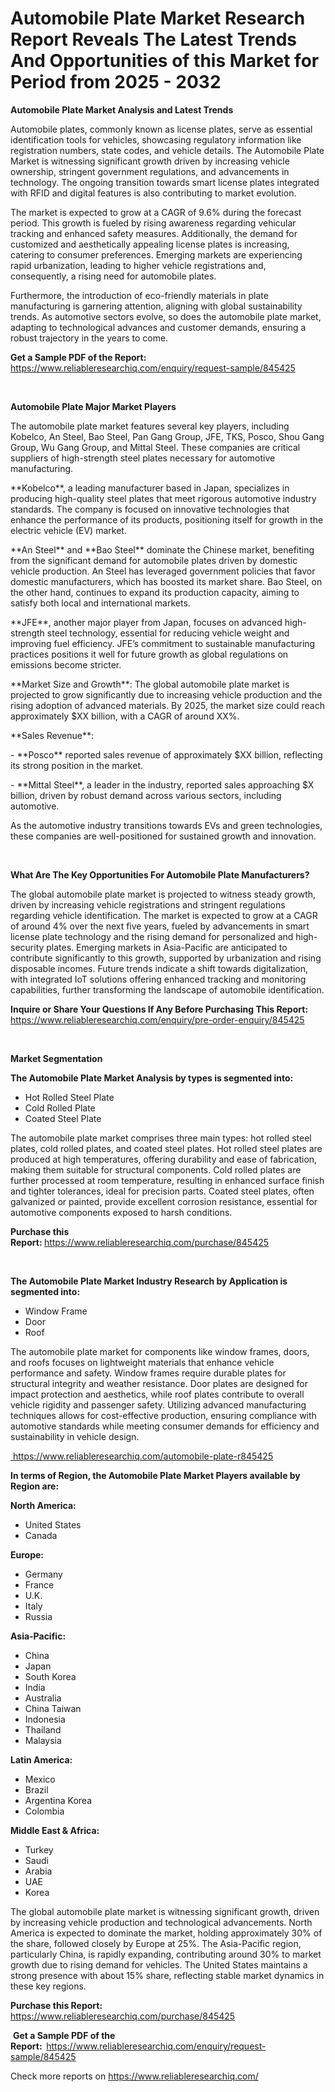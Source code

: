 <p><h1>Automobile Plate Market Research Report Reveals The Latest Trends And Opportunities of this Market for Period from 2025 - 2032</h1></p><p><strong>Automobile Plate Market Analysis and Latest Trends</strong></p>
<p><p>Automobile plates, commonly known as license plates, serve as essential identification tools for vehicles, showcasing regulatory information like registration numbers, state codes, and vehicle details. The Automobile Plate Market is witnessing significant growth driven by increasing vehicle ownership, stringent government regulations, and advancements in technology. The ongoing transition towards smart license plates integrated with RFID and digital features is also contributing to market evolution.</p><p>The market is expected to grow at a CAGR of 9.6% during the forecast period. This growth is fueled by rising awareness regarding vehicular tracking and enhanced safety measures. Additionally, the demand for customized and aesthetically appealing license plates is increasing, catering to consumer preferences. Emerging markets are experiencing rapid urbanization, leading to higher vehicle registrations and, consequently, a rising need for automobile plates. </p><p>Furthermore, the introduction of eco-friendly materials in plate manufacturing is garnering attention, aligning with global sustainability trends. As automotive sectors evolve, so does the automobile plate market, adapting to technological advances and customer demands, ensuring a robust trajectory in the years to come.</p></p>
<p><strong>Get a Sample PDF of the Report:&nbsp;</strong> <a href="https://www.reliableresearchiq.com/enquiry/request-sample/845425?utm_campaign=3058&utm_medium=2&utm_source=Github&utm_content=ia&utm_term=31032025&utm_id=automobile-plate">https://www.reliableresearchiq.com/enquiry/request-sample/845425</a></p>
<p>&nbsp;</p>
<p><strong>Automobile Plate Major Market Players</strong></p>
<p><p>The automobile plate market features several key players, including Kobelco, An Steel, Bao Steel, Pan Gang Group, JFE, TKS, Posco, Shou Gang Group, Wu Gang Group, and Mittal Steel. These companies are critical suppliers of high-strength steel plates necessary for automotive manufacturing.</p><p>**Kobelco**, a leading manufacturer based in Japan, specializes in producing high-quality steel plates that meet rigorous automotive industry standards. The company is focused on innovative technologies that enhance the performance of its products, positioning itself for growth in the electric vehicle (EV) market.</p><p>**An Steel** and **Bao Steel** dominate the Chinese market, benefiting from the significant demand for automobile plates driven by domestic vehicle production. An Steel has leveraged government policies that favor domestic manufacturers, which has boosted its market share. Bao Steel, on the other hand, continues to expand its production capacity, aiming to satisfy both local and international markets.</p><p>**JFE**, another major player from Japan, focuses on advanced high-strength steel technology, essential for reducing vehicle weight and improving fuel efficiency. JFE’s commitment to sustainable manufacturing practices positions it well for future growth as global regulations on emissions become stricter.</p><p>**Market Size and Growth**: The global automobile plate market is projected to grow significantly due to increasing vehicle production and the rising adoption of advanced materials. By 2025, the market size could reach approximately $XX billion, with a CAGR of around XX%.</p><p>**Sales Revenue**: </p><p>- **Posco** reported sales revenue of approximately $XX billion, reflecting its strong position in the market.</p><p>- **Mittal Steel**, a leader in the industry, reported sales approaching $X billion, driven by robust demand across various sectors, including automotive.</p><p>As the automotive industry transitions towards EVs and green technologies, these companies are well-positioned for sustained growth and innovation.</p></p>
<p>&nbsp;</p>
<p><strong>What Are The Key Opportunities For Automobile Plate Manufacturers?</strong></p>
<p><p>The global automobile plate market is projected to witness steady growth, driven by increasing vehicle registrations and stringent regulations regarding vehicle identification. The market is expected to grow at a CAGR of around 4% over the next five years, fueled by advancements in smart license plate technology and the rising demand for personalized and high-security plates. Emerging markets in Asia-Pacific are anticipated to contribute significantly to this growth, supported by urbanization and rising disposable incomes. Future trends indicate a shift towards digitalization, with integrated IoT solutions offering enhanced tracking and monitoring capabilities, further transforming the landscape of automobile identification.</p></p>
<p><strong>Inquire or Share Your Questions If Any Before Purchasing This Report:</strong> <a href="https://www.reliableresearchiq.com/enquiry/pre-order-enquiry/845425?utm_campaign=3058&utm_medium=2&utm_source=Github&utm_content=ia&utm_term=31032025&utm_id=automobile-plate">https://www.reliableresearchiq.com/enquiry/pre-order-enquiry/845425</a></p>
<p>&nbsp;</p>
<p><strong>Market Segmentation</strong></p>
<p><strong>The Automobile Plate Market Analysis by types is segmented into:</strong></p>
<p><ul><li>Hot Rolled Steel Plate</li><li>Cold Rolled Plate</li><li>Coated Steel Plate</li></ul></p>
<p><p>The automobile plate market comprises three main types: hot rolled steel plates, cold rolled plates, and coated steel plates. Hot rolled steel plates are produced at high temperatures, offering durability and ease of fabrication, making them suitable for structural components. Cold rolled plates are further processed at room temperature, resulting in enhanced surface finish and tighter tolerances, ideal for precision parts. Coated steel plates, often galvanized or painted, provide excellent corrosion resistance, essential for automotive components exposed to harsh conditions.</p></p>
<p><strong>Purchase this Report:&nbsp;</strong><a href="https://www.reliableresearchiq.com/purchase/845425?utm_campaign=3058&utm_medium=2&utm_source=Github&utm_content=ia&utm_term=31032025&utm_id=automobile-plate">https://www.reliableresearchiq.com/purchase/845425</a></p>
<p>&nbsp;</p>
<p><strong>The Automobile Plate Market Industry Research by Application is segmented into:</strong></p>
<p><ul><li>Window Frame</li><li>Door</li><li>Roof</li></ul></p>
<p><p>The automobile plate market for components like window frames, doors, and roofs focuses on lightweight materials that enhance vehicle performance and safety. Window frames require durable plates for structural integrity and weather resistance. Door plates are designed for impact protection and aesthetics, while roof plates contribute to overall vehicle rigidity and passenger safety. Utilizing advanced manufacturing techniques allows for cost-effective production, ensuring compliance with automotive standards while meeting consumer demands for efficiency and sustainability in vehicle design.</p></p>
<p><a href="https://www.reliableresearchiq.com/automobile-plate-r845425?utm_campaign=3058&utm_medium=2&utm_source=Github&utm_content=ia&utm_term=31032025&utm_id=automobile-plate">&nbsp;https://www.reliableresearchiq.com/automobile-plate-r845425</a></p>
<p><strong>In terms of Region, the Automobile Plate Market Players available by Region are:</strong></p>
<p>
    <p> <strong> North America: </strong>
        <ul>
            <li>United States</li>
            <li>Canada</li>
        </ul>
        </p> 
    <p> <strong> Europe: </strong>
        <ul>
            <li>Germany</li>
            <li>France</li>
            <li>U.K.</li>
            <li>Italy</li>
            <li>Russia</li>
        </ul>
        </p> 
    <p> <strong> Asia-Pacific: </strong>
        <ul>
            <li>China</li>
            <li>Japan</li>
            <li>South Korea</li>
            <li>India</li>
            <li>Australia</li>
            <li>China Taiwan</li>
            <li>Indonesia</li>
            <li>Thailand</li>
            <li>Malaysia</li>
        </ul>
        </p> 
    <p> <strong> Latin America: </strong>
        <ul>
            <li>Mexico</li>
            <li>Brazil</li>
            <li>Argentina Korea</li>
            <li>Colombia</li>
        </ul>
        </p> 
    <p> <strong> Middle East & Africa: </strong>
        <ul>
            <li>Turkey</li>
            <li>Saudi</li>
            <li>Arabia</li>
            <li>UAE</li>
            <li>Korea</li>
        </ul>
    </p>
    </p>
<p><p>The global automobile plate market is witnessing significant growth, driven by increasing vehicle production and technological advancements. North America is expected to dominate the market, holding approximately 30% of the share, followed closely by Europe at 25%. The Asia-Pacific region, particularly China, is rapidly expanding, contributing around 30% to market growth due to rising demand for vehicles. The United States maintains a strong presence with about 15% share, reflecting stable market dynamics in these key regions.</p></p>
<p><strong>Purchase this Report: </strong><a href="https://www.reliableresearchiq.com/purchase/845425?utm_campaign=3058&utm_medium=2&utm_source=Github&utm_content=ia&utm_term=31032025&utm_id=automobile-plate">https://www.reliableresearchiq.com/purchase/845425</a></p>
<p>&nbsp;<strong>Get a Sample PDF of the Report:&nbsp;&nbsp;</strong><a href="https://www.reliableresearchiq.com/enquiry/request-sample/845425?utm_campaign=3058&utm_medium=2&utm_source=Github&utm_content=ia&utm_term=31032025&utm_id=automobile-plate">https://www.reliableresearchiq.com/enquiry/request-sample/845425</a></p>
<p><strong></strong></p>
<p>Check more reports on <a href="https://www.reliableresearchiq.com/?utm_campaign=3058&utm_medium=2&utm_source=Github&utm_content=ia&utm_term=31032025&utm_id=automobile-plate">https://www.reliableresearchiq.com/</a></p>